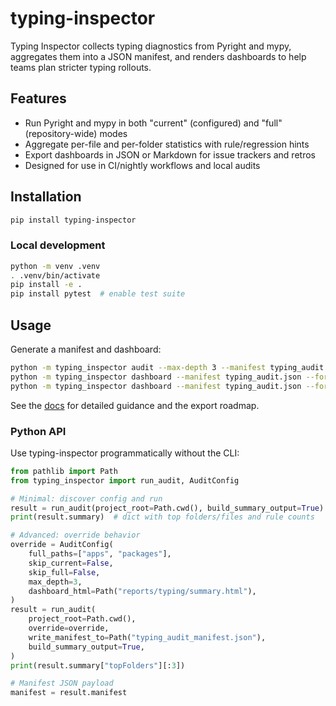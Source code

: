 # typing-inspector

Typing Inspector collects typing diagnostics from Pyright and mypy, aggregates them into a JSON
manifest, and renders dashboards to help teams plan stricter typing rollouts.

## Features

- Run Pyright and mypy in both "current" (configured) and "full" (repository-wide) modes
- Aggregate per-file and per-folder statistics with rule/regression hints
- Export dashboards in JSON or Markdown for issue trackers and retros
- Designed for use in CI/nightly workflows and local audits

## Installation

```bash
pip install typing-inspector
```

### Local development

```bash
python -m venv .venv
. .venv/bin/activate
pip install -e .
pip install pytest  # enable test suite
```

## Usage

Generate a manifest and dashboard:

```bash
python -m typing_inspector audit --max-depth 3 --manifest typing_audit.json
python -m typing_inspector dashboard --manifest typing_audit.json --format markdown --output dashboard.md
python -m typing_inspector dashboard --manifest typing_audit.json --format html --output dashboard.html
```

See the [docs](docs/typing_inspector.md) for detailed guidance and the export roadmap.

### Python API

Use typing-inspector programmatically without the CLI:

```python
from pathlib import Path
from typing_inspector import run_audit, AuditConfig

# Minimal: discover config and run
result = run_audit(project_root=Path.cwd(), build_summary_output=True)
print(result.summary)  # dict with top folders/files and rule counts

# Advanced: override behavior
override = AuditConfig(
    full_paths=["apps", "packages"],
    skip_current=False,
    skip_full=False,
    max_depth=3,
    dashboard_html=Path("reports/typing/summary.html"),
)
result = run_audit(
    project_root=Path.cwd(),
    override=override,
    write_manifest_to=Path("typing_audit_manifest.json"),
    build_summary_output=True,
)
print(result.summary["topFolders"][:3])

# Manifest JSON payload
manifest = result.manifest
```
